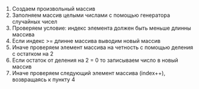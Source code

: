 1. Создаем произвольный массив
2. Заполняем массив целыми числами с помощью генератора случайных чисел
3. Проверяем условие: индекс элемента должен быть меньше длинны массива
4. Если индекс >= длинне массива выводим новый массив 
5. Иначе проверяем элемент массива на четность с помощью деления с остатком на 2
4. Если остаток от деления на 2 = 0 то записываем число в новый массив
5. Иначе проверяем следующий элемент массива (index++), возвращаясь к пункту 4